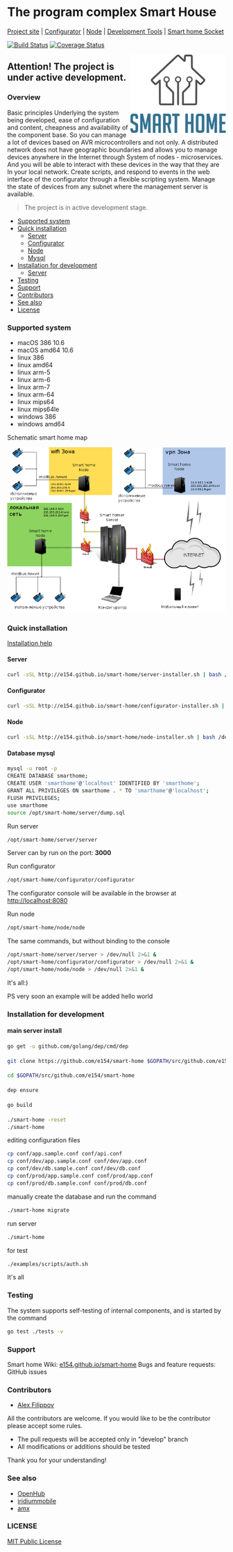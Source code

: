 # The program complex **Smart House**

[Project site](https://e154.github.io/smart-home/) |
[Configurator](https://github.com/e154/smart-home-configurator/) |
[Node](https://github.com/e154/smart-home-node/) |
[Development Tools](https://github.com/e154/smart-home-tools/) |
[Smart home Socket](https://github.com/e154/smart-home-socket/)

[![Build Status](https://travis-ci.org/e154/smart-home.svg?branch=master)](https://travis-ci.org/e154/smart-home)
[![Coverage Status](https://coveralls.io/repos/github/e154/smart-home/badge.svg?branch=master)](https://coveralls.io/github/e154/smart-home?branch=master)

<img align="right" width="220" height="auto" src="doc/static/img/smarthome_logo.svg" alt="smart-home logo">

Attention! The project is under active development.
---------

### Overview

Basic principles Underlying the system being developed, ease of configuration and content, cheapness and availability of the component base.
So you can manage a lot of devices based on AVR microcontrollers and not only.
A distributed network does not have geographic boundaries and allows you to manage devices anywhere in the Internet through
System of nodes - microservices. And you will be able to interact with these devices in the way that they are
In your local network. Create scripts, and respond to events in the web interface of the configurator through a flexible scripting system.
Manage the state of devices from any subnet where the management server is available.

> The project is in active development stage.

- [Supported system](#supported-system)
- [Quick installation](#quick-installation)
    - [Server](#server)
    - [Configurator](#configurator)
    - [Node](#node)
    - [Mysql](#database-mysql)
- [Installation for development](#installation-for-development)
    - [Server](#main-server-install)
- [Testing](#testing)
- [Support](#support)
- [Contributors](#contributors)
- [See also](#see-also)
- [License](#license)

### Supported system
    
*   macOS 386 10.6
*   macOS amd64 10.6
*   linux 386
*   linux amd64
*   linux arm-5
*   linux arm-6
*   linux arm-7
*   linux arm-64
*   linux mips64
*   linux mips64le
*   windows 386
*   windows amd64

Schematic smart home map

<img src="doc/static/img/default_network.png" alt="smart-home map" width="630">

### Quick installation

[Installation help](https://e154.github.io/smart-home/getting-started/#install)

#### Server

```bash
curl -sSL http://e154.github.io/smart-home/server-installer.sh | bash /dev/stdin --install
```

#### Configurator

```bash
curl -sSL http://e154.github.io/smart-home/configurator-installer.sh | bash /dev/stdin --install
```

#### Node

```bash
curl -sSL http://e154.github.io/smart-home/node-installer.sh | bash /dev/stdin --install
```

#### Database mysql

```bash
mysql -u root -p
CREATE DATABASE smarthome;
CREATE USER 'smarthome'@'localhost' IDENTIFIED BY 'smarthome';
GRANT ALL PRIVILEGES ON smarthome . * TO 'smarthome'@'localhost';
FLUSH PRIVILEGES;
use smarthome
source /opt/smart-home/server/dump.sql
```

Run server

```bash
/opt/smart-home/server/server
```

Server can by run on the port: **3000**

Run configurator

```bash
/opt/smart-home/configurator/configurator
```

The configurator console will be available in the browser at [http://localhost:8080](http://localhost:8080) 

Run node

```bash
/opt/smart-home/node/node
```

The same commands, but without binding to the console

```bash
/opt/smart-home/server/server > /dev/null 2>&1 &
/opt/smart-home/configurator/configurator > /dev/null 2>&1 &
/opt/smart-home/node/node > /dev/null 2>&1 &
```

It's all:)

PS very soon an example will be added hello world

### Installation for development

#### main server install

```bash
go get -u github.com/golang/dep/cmd/dep

git clone https://github.com/e154/smart-home $GOPATH/src/github.com/e154/smart-home

cd $GOPATH/src/github.com/e154/smart-home

dep ensure

go build

./smart-home -reset
./smart-home
```

editing configuration files

```bash
cp conf/app.sample.conf conf/api.conf
cp conf/dev/app.sample.conf conf/dev/app.conf
cp conf/dev/db.sample.conf conf/dev/db.conf
cp conf/prod/app.sample.conf conf/prod/app.conf
cp conf/prod/db.sample.conf conf/prod/db.conf
```

manually create the database and run the command

```bash
./smart-home migrate
```

run server

```bash
./smart-home
```

for test

```bash
./examples/scripts/auth.sh
```

It's all

### Testing

The system supports self-testing of internal components, and is started by the command

```bash
go test ./tests -v
```

### Support 

Smart home Wiki: [e154.github.io/smart-home](https://e154.github.io/smart-home/)
Bugs and feature requests: GitHub issues

### Contributors

- [Alex Filippov](https://github.com/e154)

All the contributors are welcome. If you would like to be the contributor please accept some rules.
- The pull requests will be accepted only in "develop" branch
- All modifications or additions should be tested

Thank you for your understanding!

### See also

* [OpenHub](https://www.openhab.org)
* [iridiummobile](http://www.iridiummobile.net)
* [amx](https://www.amx.com/en-US)

### LICENSE

[MIT Public License](https://github.com/e154/smart-home/blob/master/LICENSE)